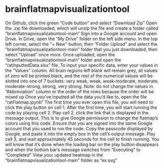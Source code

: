 # brainflatmapvisualizationtool
On Github, click the green “Code button” and select “Download Zip”
Open the .zip file downloaded, which will unzip the file and create a folder called “brainflatmapvisualizationtool-main”
Sign into a Google account and open Drive. In Drive, open the “My Drive” folder on the left side menu.
In the top left corner, select the “+ New” button, then “Folder Upload” and select the “brainflatmapvisualizationtool-main” folder that you just downloaded, then select “Upload” once more.
Once uploaded, open the “brainflatmapvisualizationtool-main” folder and open the “ratInputtedData.xlsx” file.
To input your specific data, enter your values in the “Values” column. All brain regions left blank will remain grey, all values of zero will be printed black, and the rest of the numerical values will be slotted into one of 7 buckets: very weak, weak, weak-moderate, moderate, moderate-strong, strong, very strong.
Note: do not change the values in “Abbreviation” column or the order of the rows because the order will be mixed up
Once you’ve inputted all the data you’d like to, open the file “ratFlatmap.ipynb”
The first time you ever open this file, you will need to click the play button on cell 1. After the first time, you will start running the code by playing cell 2.
Play cell 2, click the link that is displayed in the message output. This is to give Google permission to change the flatmap’s colors using this code. Ensure that you are signed into the same Google account that you used to run the code. Copy the passcode displayed by Google, and paste it into the empty box in the cell’s output message.
Play cell 3, and wait approximately 45 seconds for the cell to finish running. You will know that it’s done when the loading bar on the play button disappears and when the bottom bar’s message switches from “Executing” to “Completed”
View your updated heatmap in the “brainflatmapvisualizationtool-main” folder as “ex.svg”
